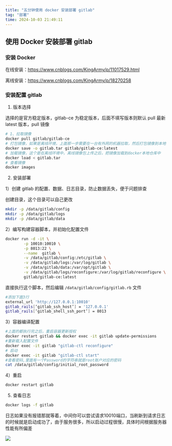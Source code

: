 ```yaml
---
title: "五分钟使用 docker 安装部署 gitlab"
tag: "部署"
time: 2024-10-03 21:49:11
---
```


## 使用 Docker 安装部署 gitlab

### 安装 Docker

在线安装：https://www.cnblogs.com/KingArmy/p/11017529.html

离线安装：https://www.cnblogs.com/KingArmy/p/18270258

### 安装配置 gitlab

1. 版本选择

选择的是官方稳定版本，gitlab-ce 为稳定版本，后面不填写版本则默认 pull 最新 latest 版本，pull 镜像

```sh
# 1、拉取镜像
docker pull gitlab/gitlab-ce
# 打包镜像，如果是离线环境，上面那一步需要在一台有外网的机器拉取，然后打包镜像到本地
docker save -o gitlab.tar gitlab/gitlab-ce:latest
# 加载镜像，这个是在离线环境中，离线镜像包上传之后，把镜像加载到docker本地仓库中
docker load < gitlab.tar
# 查看镜像
docker images
```

2. 安装部署

1）创建 gitlab 的配置、数据、日志目录，防止数据丢失，便于问题排查

创建目录，这个目录可以自己更改

```sh
mkdir -p /data/gitlab/config
mkdir -p /data/gitlab/logs
mkdir -p /data/gitlab/data
```

2）编写构建容器脚本，并初始化配置文件

```sh
docker run -d -it \
        -p 10010:10010 \
        -p 8013:22 \
        --name  gitlab \
        -v /data/gitlab/config:/etc/gitlab \
        -v /data/gitlab/logs:/var/log/gitlab \
        -v /data/gitlab/data:/var/opt/gitlab \
        -v /data/gitlab/logs/reconfigure:/var/log/gitlab/reconfigure \
        gitlab/gitlab-ce:latest
```

直接执行这个脚本，然后编辑 `/data/gitlab/config/gitlab.rb` 文件

```sh
#添加下面3行
external_url 'http://127.0.0.1:10010'
gitlab_rails[‘gitlab_ssh_host’] = '127.0.0.1'
gitlab_rails[‘gitlab_shell_ssh_port’] = 8013
```

3）容器编译配置

```sh
#上面的都执行完之后，重启容器更新授权
docker restart gitlab && docker exec -it gitlab update-permissions
#重新载入配置文件
docker exec -it gitlab "gitlab-ctl reconfigure"
# 启动
docker exec -it gitlab "gitlab-ctl start"
#查看密码,里面有一个Password的字符串就是root账户对应的密码
cat /data/gitlab/config/initial_root_password
```

4）重启

```sh
docker restart gitlab
```

5. 查看日志

```sh
docker logs -f gitlab
```

日志如果没有报错那就等着，中间你可以尝试请求10010端口，当刷新到请求日志的时候就是启动成功了，由于服务很多，所以启动过程很慢，具体时间根据服务器性能有所偏差

<img src="../imgs/84/06.webp" />